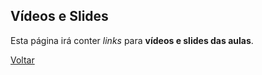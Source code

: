 ## Vídeos e Slides

Esta página irá conter *links* para **vídeos e slides das aulas**.

[Voltar](./index.html)
